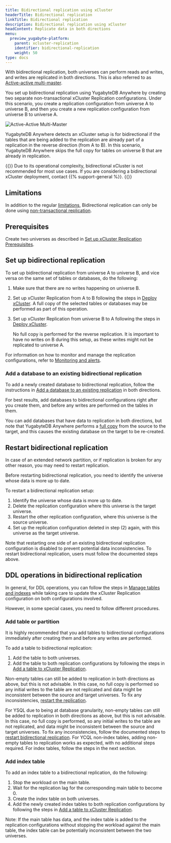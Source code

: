 ```yaml
---
title: Bidirectional replication using xCluster
headerTitle: Bidirectional replication
linkTitle: Bidirectional replication
description: Bidirectional replication using xCluster
headContent: Replicate data in both directions
menu:
  preview_yugabyte-platform:
    parent: xcluster-replication
    identifier: bidirectional-replication
    weight: 50
type: docs
---
```


With bidirectional replication, both universes can perform reads and writes, and writes are replicated in both directions. This is also referred to as [Active-active multi-master](../../../../architecture/docdb-replication/async-replication/#active-active-multi-master).

You set up bidirectional replication using YugabyteDB Anywhere by creating two separate non-transactional xCluster Replication configurations. Under this scenario, you create a replication configuration from universe A to universe B, and then you create a new replication configuration from universe B to universe A.

![Active-Active Multi-Master](/images/architecture/replication/active-active-deployment-new.png)

YugabyteDB Anywhere detects an xCluster setup is for bidirectional if the tables that are being added to the replication are already part of a replication in the reverse direction (from A to B). In this scenario, YugabyteDB Anywhere skips the full copy for tables on universe B that are already in replication.

{{<note title="Bidirectional xCluster deployment">}}
Due to its operational complexity, bidirectional xCluster is not recommended for most use cases. If you are considering a bidirectional xCluster deployment, contact {{% support-general %}}.
{{</note>}}

## Limitations

In addition to the regular [limitations](../#limitations), Bidirectional replication can only be done using [non-transactional replication](../#xcluster-configurations).

## Prerequisites

Create two universes as described in [Set up xCluster Replication Prerequisites](../xcluster-replication-setup/#prerequisites).

## Set up bidirectional replication

To set up bidirectional replication from universe A to universe B, and vice versa on the same set of tables or databases, do the following:

1. Make sure that there are no writes happening on universe B.
1. Set up xCluster Replication from A to B following the steps in [Deploy xCluster](../../../../deploy/multi-dc/async-replication/async-deployment/). A full copy of the selected tables or databases may be performed as part of this operation.
1. Set up xCluster Replication from universe B to A following the steps in [Deploy xCluster](../../../../deploy/multi-dc/async-replication/async-deployment/).

    No full copy is performed for the reverse replication. It is important to have no writes on B during this setup, as these writes might not be replicated to universe A.

For information on how to monitor and manage the replication configurations, refer to [Monitoring and alerts](../xcluster-replication-setup/#monitoring-and-alerts).

### Add a database to an existing bidirectional replication

To add a newly created database to bidirectional replication, follow the instructions in [Add a database to an existing replication](../xcluster-replication-setup/#add-a-database-to-an-existing-replication) in both directions.

For best results, add databases to bidirectional configurations right after you create them, and before any writes are performed on the tables in them.

You can add databases that have data to replication in both directions, but note that YugabyteDB Anywhere performs a [full copy](../xcluster-replication-setup/#full-copy-during-xcluster-setup) from the source to the target, and this causes the existing database on the target to be re-created.

## Restart bidirectional replication

In case of an extended network partition, or if replication is broken for any other reason, you may need to restart replication.

Before restarting bidirectional replication, you need to identify the universe whose data is more up to date.

To restart a bidirectional replication setup:

1. Identify the universe whose data is more up to date.
1. Delete the replication configuration where this universe is the target universe.
1. Restart the other replication configuration, where this universe is the source universe.
1. Set up the replication configuration deleted in step (2) again, with this universe as the target universe.

Note that restarting one side of an existing bidirectional replication configuration is disabled to prevent potential data inconsistencies. To restart bidirectional replication, users must follow the documented steps above.

## DDL operations in bidirectional replication

In general, for DDL operations, you can follow the steps in [Manage tables and indexes](../xcluster-replication-ddl/) while taking care to update the xCluster Replication configuration on both configurations involved.

However, in some special cases, you need to follow different procedures.

### Add table or partition

It is highly recommended that you add tables to bidirectional configurations immediately after creating them and before any writes are performed.

To add a table to bidirectional replication:

1. Add the table to both universes.
1. Add the table to both replication configurations by following the steps in [Add a table to xCluster Replication](../xcluster-replication-ddl/#add-a-table-to-replication).

Non-empty tables can still be added to replication in both directions as above, but this is not advisable. In this case, no full copy is performed so any initial writes to the table are not replicated and data might be inconsistent between the source and target universes. To fix any inconsistencies, [restart the replication](#restart-replication).

For YSQL due to being at database granularity, non-empty tables can still be added to replication in both directions as above, but this is not advisable. In this case, no full copy is performed, so any initial writes to the table are not replicated, and data might be inconsistent between the source and target universes. To fix any inconsistencies, follow the documented steps to [restart bidirectional replication](#restart-replication). For YCQL non-index tables, adding non-empty tables to replication works as expected, with no additional steps required. For index tables, follow the steps in the next section.

### Add index table

To add an index table to a bidirectional replication, do the following:

1. Stop the workload on the main table.
1. Wait for the replication lag for the corresponding main table to become 0.
1. Create the index table on both universes.
1. Add the newly created index tables to both replication configurations by following the steps in [Add a table to xCluster Replication](../xcluster-replication-ddl/#add-a-table-to-replication).

Note: If the main table has data, and the index table is added to the replication configurations without stopping the workload against the main table, the index table can be potentially inconsistent between the two universes.
